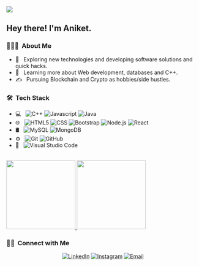 <img align="center" src="https://i.ibb.co/59gLxWZ/github-profile-gif.gif">

<h2> Hey there! I'm Aniket.</h2>

<h3> 👨🏻‍💻 &nbsp;About Me </h3>

- 🤔 &nbsp; Exploring new technologies and developing software solutions and quick hacks.
- 🌱 &nbsp; Learning more about Web development, databases and C++.
- ✍️ &nbsp; Pursuing Blockchain and Crypto as hobbies/side hustles.

<h3> 🛠 &nbsp;Tech Stack</h3>

- 💻 &nbsp;
  ![C++](https://img.shields.io/badge/-C++-333333?style=flat&logo=C%2B%2B&logoColor=00599C)
  ![Javascript](https://img.shields.io/badge/-Javascript-333333?style=flat&logo=R&logoColor=276DC3)
  ![Java](https://img.shields.io/badge/-Java-333333?style=flat&logo=Java&logoColor=007396)
- 🌐 &nbsp;
  ![HTML5](https://img.shields.io/badge/-HTML5-333333?style=flat&logo=HTML5)
  ![CSS](https://img.shields.io/badge/-CSS-333333?style=flat&logo=CSS3&logoColor=1572B6)
  ![Bootstrap](https://img.shields.io/badge/-Bootstrap-333333?style=flat&logo=bootstrap&logoColor=563D7C)
  ![Node.js](https://img.shields.io/badge/-Node.js-333333?style=flat&logo=node.js)
  ![React](https://img.shields.io/badge/-React-333333?style=flat&logo=react)
- 🛢 &nbsp;
  ![MySQL](https://img.shields.io/badge/-MySQL-333333?style=flat&logo=mysql)
  ![MongoDB](https://img.shields.io/badge/-MongoDB-333333?style=flat&logo=mongodb)
- ⚙️ &nbsp;
  ![Git](https://img.shields.io/badge/-Git-333333?style=flat&logo=git)
  ![GitHub](https://img.shields.io/badge/-GitHub-333333?style=flat&logo=github)
- 🔧 &nbsp;
  ![Visual Studio Code](https://img.shields.io/badge/-Visual%20Studio%20Code-333333?style=flat&logo=visual-studio-code&logoColor=007ACC)

<br/>

<a href="https://github.com/chavananiket38">
  <img height="180em" src="https://github-readme-stats.vercel.app/api?username=chavananiket38&theme=buefy&show_icons=true" />
  <img height="180em" src="https://github-readme-stats.vercel.app/api/top-langs/?username=chavananiket38&theme=buefy&layout=compact" />
</a>

<br/>

<h3> 🤝🏻 &nbsp;Connect with Me </h3>

<p align="center">
<a href="https://www.linkedin.com/in/aniket-chavan-155b08197/"><img alt="LinkedIn" src="https://img.shields.io/badge/LinkedIn-Aniket%20Chavan-blue?style=flat-square&logo=linkedin"></a>
<a href="https://www.instagram.com/__aniketchavan__/"><img alt="Instagram" src="https://img.shields.io/badge/Instagram-__aniketchavan__-blue?style=flat-square&logo=instagram"></a>
<a href="mailto:chavananiket38@gmail.com"><img alt="Email" src="https://img.shields.io/badge/Email-chavananiket38@gmail.com-blue?style=flat-square&logo=gmail"></a>
</p>

<!---
chavananiket38/chavananiket38 is a ✨ special ✨ repository because its `README.md` (this file) appears on your GitHub profile.
You can click the Preview link to take a look at your changes.
--->
